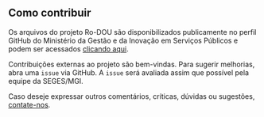 ## Como contribuir

Os arquivos do projeto Ro-DOU são disponibilizados publicamente no perfil GitHub do Ministério da Gestão e da Inovação em Serviços Públicos e podem ser acessados [clicando aqui](https://github.com/gestaogovbr/Ro-dou).

Contribuições externas ao projeto são bem-vindas. Para sugerir melhorias, abra uma `issue` via GitHub. A `issue` será avaliada assim que possível pela equipe da SEGES/MGI.

Caso deseje expressar outros comentários, críticas, dúvidas ou sugestões, [contate-nos](contato.md).